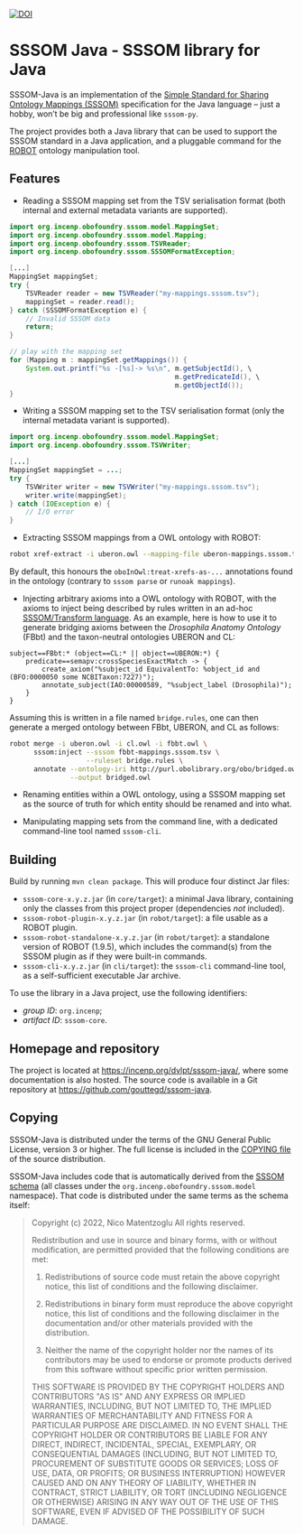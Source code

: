 [![DOI](https://zenodo.org/badge/DOI/10.5281/zenodo.8192579.svg)](https://doi.org/10.5281/zenodo.8192579)


SSSOM Java - SSSOM library for Java
===================================

SSSOM-Java is an implementation of the [Simple Standard for Sharing
Ontology Mappings
(SSSOM)](https://mapping-commons.github.io/sssom/home/) specification
for the Java language – just a hobby, won’t be big and professional like
`sssom-py`.

The project provides both a Java library that can be used to support
the SSSOM standard in a Java application, and a pluggable command for
the [ROBOT](http://robot.obolibrary.org/) ontology manipulation tool.

Features
--------
* Reading a SSSOM mapping set from the TSV serialisation format (both
  internal and external metadata variants are supported).

```java
import org.incenp.obofoundry.sssom.model.MappingSet;
import org.incenp.obofoundry.sssom.model.Mapping;
import org.incenp.obofoundry.sssom.TSVReader;
import org.incenp.obofoundry.sssom.SSSOMFormatException;

[...]
MappingSet mappingSet;
try {
    TSVReader reader = new TSVReader("my-mappings.sssom.tsv");
    mappingSet = reader.read();
} catch (SSSOMFormatException e) {
    // Invalid SSSOM data
    return;
}

// play with the mapping set
for (Mapping m : mappingSet.getMappings()) {
    System.out.printf("%s -[%s]-> %s\n", m.getSubjectId(), \
                                         m.getPredicateId(), \
                                         m.getObjectId());
}
```

* Writing a SSSOM mapping set to the TSV serialisation format (only the
  internal metadata variant is supported).

```java
import org.incenp.obofoundry.sssom.model.MappingSet;
import org.incenp.obofoundry.sssom.TSVWriter;

[...]
MappingSet mappingSet = ...;
try {
    TSVWriter writer = new TSVWriter("my-mappings.sssom.tsv");
    writer.write(mappingSet);
} catch (IOException e) {
    // I/O error
}
```

* Extracting SSSOM mappings from a OWL ontology with ROBOT:

```sh
robot xref-extract -i uberon.owl --mapping-file uberon-mappings.sssom.tsv
```

By default, this honours the `oboInOwl:treat-xrefs-as-...` annotations
found in the ontology (contrary to `sssom parse` or `runoak mappings`).

* Injecting arbitrary axioms into a OWL ontology with ROBOT, with the
  axioms to inject being described by rules written in an ad-hoc
  [SSSOM/Transform language](https://incenp.org/dvlpt/sssom-java/sssom-transform.html).
  As an example, here is how to use it to generate bridging axioms
  between the _Drosophila Anatomy Ontology_ (FBbt) and the taxon-neutral
  ontologies UBERON and CL:
  
```
subject==FBbt:* (object==CL:* || object==UBERON:*) {
    predicate==semapv:crossSpeciesExactMatch -> {
        create_axiom("%subject_id EquivalentTo: %object_id and (BFO:0000050 some NCBITaxon:7227)");
        annotate_subject(IAO:00000589, "%subject_label (Drosophila)");
    }
}
```

Assuming this is written in a file named `bridge.rules`, one can then
generate a merged ontology between FBbt, UBERON, and CL as follows: 

```sh
robot merge -i uberon.owl -i cl.owl -i fbbt.owl \
      sssom:inject --sssom fbbt-mappings.sssom.tsv \
                   --ruleset bridge.rules \
      annotate --ontology-iri http://purl.obolibrary.org/obo/bridged.owl \
               --output bridged.owl
```

* Renaming entities within a OWL ontology, using a SSSOM mapping set as
the source of truth for which entity should be renamed and into what.

* Manipulating mapping sets from the command line, with a dedicated
  command-line tool named `sssom-cli`.

Building
--------
Build by running `mvn clean package`. This will produce four distinct
Jar files:

* `sssom-core-x.y.z.jar` (in `core/target`): a minimal Java library,
  containing only the classes from this project proper (dependencies
  _not_ included).
* `sssom-robot-plugin-x.y.z.jar` (in `robot/target`): a file usable as a
  ROBOT plugin.
* `sssom-robot-standalone-x.y.z.jar` (in `robot/target`): a standalone
  version of ROBOT (1.9.5), which includes the command(s) from the SSSOM
  plugin as if they were built-in commands.
* `sssom-cli-x.y.z.jar` (in `cli/target`): the `sssom-cli` command-line
  tool, as a self-sufficient executable Jar archive.

To use the library in a Java project, use the following identifiers:

* _group ID_: `org.incenp`;
* _artifact ID_: `sssom-core`.

Homepage and repository
-----------------------
The project is located at <https://incenp.org/dvlpt/sssom-java/>, where
some documentation is also hosted. The source code is available in a Git
repository at <https://github.com/gouttegd/sssom-java>.


Copying
-------
SSSOM-Java is distributed under the terms of the GNU General Public
License, version 3 or higher. The full license is included in the
[COPYING file](COPYING) of the source distribution.

SSSOM-Java includes code that is automatically derived from the [SSSOM
schema](https://github.com/mapping-commons/sssom/) (all classes under the
`org.incenp.obofoundry.sssom.model` namespace). That code is distributed
under the same terms as the schema itself:

> Copyright (c) 2022, Nico Matentzoglu
> All rights reserved.
>
> Redistribution and use in source and binary forms, with or without
> modification, are permitted provided that the following conditions are
> met:
>
> 1. Redistributions of source code must retain the above copyright
>    notice, this list of conditions and the following disclaimer.
>
> 2. Redistributions in binary form must reproduce the above copyright
>    notice, this list of conditions and the following disclaimer in the
>    documentation and/or other materials provided with the
>    distribution.
>
> 3. Neither the name of the copyright holder nor the names of its
>    contributors may be used to endorse or promote products derived
>    from this software without specific prior written permission.
>
> THIS SOFTWARE IS PROVIDED BY THE COPYRIGHT HOLDERS AND CONTRIBUTORS
> "AS IS" AND ANY EXPRESS OR IMPLIED WARRANTIES, INCLUDING, BUT NOT
> LIMITED TO, THE IMPLIED WARRANTIES OF MERCHANTABILITY AND FITNESS FOR
> A PARTICULAR PURPOSE ARE DISCLAIMED. IN NO EVENT SHALL THE COPYRIGHT
> HOLDER OR CONTRIBUTORS BE LIABLE FOR ANY DIRECT, INDIRECT, INCIDENTAL,
> SPECIAL, EXEMPLARY, OR CONSEQUENTIAL DAMAGES (INCLUDING, BUT NOT
> LIMITED TO, PROCUREMENT OF SUBSTITUTE GOODS OR SERVICES; LOSS OF USE,
> DATA, OR PROFITS; OR BUSINESS INTERRUPTION) HOWEVER CAUSED AND ON ANY
> THEORY OF LIABILITY, WHETHER IN CONTRACT, STRICT LIABILITY, OR TORT
> (INCLUDING NEGLIGENCE OR OTHERWISE) ARISING IN ANY WAY OUT OF THE USE
> OF THIS SOFTWARE, EVEN IF ADVISED OF THE POSSIBILITY OF SUCH DAMAGE.
